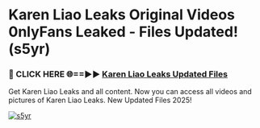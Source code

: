 # Karen Liao Leaks Original Videos 0nlyFans Leaked - Files Updated! (s5yr)

<h3>🔴 CLICK HERE 🌐==►► <a href="https://tinyurl.com/3hn5wdd3" rel="nofollow">Karen Liao Leaks Updated Files</a></h3>

Get Karen Liao Leaks and all content. Now you can access all videos and pictures of Karen Liao Leaks. New Updated Files 2025!

[![s5yr](https://i.imgur.com/4HnBqBT.gif)](https://tinyurl.com/3hn5wdd3)
